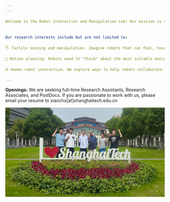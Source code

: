 ```yaml
---
---

Welcome to the Robot Interaction and Manipulation Lab! Our mission is to develop new technologies focused on enhancing robot interactions with environments and human beings.


Our research interests include but are not limited to:

🖐️ Tactile sensing and manipulation. Imagine robots that can feel, touch, and manipulate objects with the same dexterity as humans. We are making it happen through the development of robot tactile sensors and advanced manipulation techniques. This also enables robot to learn safe human-robot interaction skills.

🧠 Motion planning. Robots need to "think" about the most suitable motions for completing tasks effectively and efficiently. We leverage the power of machine learning and optimal control algorithms to teach robots to make decisions that facilitate tactile exploration, object manipulation, obstacle avoidance, and more.

🌐 Human-robot interaction. We explore ways to help robots collaborate with human. We are working on teleoperation systems, which allowing experts to control robots for accomplishing complex tasks from afar.

---
```


**Openings:** We are seeking full-time Research Assistants, Research Associates, and PostDocs. If you are passionate to work with us, please email your resume to xiaochx[at]shanghaitech.edu.cn

![](images/lab-photo.PNG)


